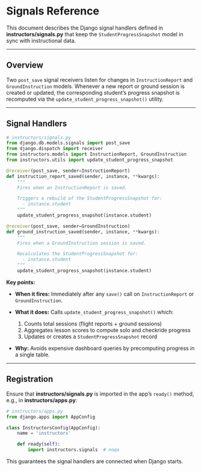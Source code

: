 # Signals Reference

This document describes the Django signal handlers defined in **instructors/signals.py** that keep the `StudentProgressSnapshot` model in sync with instructional data.

---

## Overview

Two `post_save` signal receivers listen for changes in `InstructionReport` and `GroundInstruction` models. Whenever a new report or ground session is created or updated, the corresponding student’s progress snapshot is recomputed via the `update_student_progress_snapshot()` utility.

---

## Signal Handlers

```python
# instructors/signals.py
from django.db.models.signals import post_save
from django.dispatch import receiver
from instructors.models import InstructionReport, GroundInstruction
from instructors.utils import update_student_progress_snapshot

@receiver(post_save, sender=InstructionReport)
def instruction_report_saved(sender, instance, **kwargs):
    """
    Fires when an InstructionReport is saved.

    Triggers a rebuild of the StudentProgressSnapshot for:
      - instance.student
    """
    update_student_progress_snapshot(instance.student)

@receiver(post_save, sender=GroundInstruction)
def ground_instruction_saved(sender, instance, **kwargs):
    """
    Fires when a GroundInstruction session is saved.

    Recalculates the StudentProgressSnapshot for:
      - instance.student
    """
    update_student_progress_snapshot(instance.student)
```

**Key points:**

* **When it fires:** Immediately after any `save()` call on `InstructionReport` or `GroundInstruction`.
* **What it does:** Calls `update_student_progress_snapshot()` which:

  1. Counts total sessions (flight reports + ground sessions)
  2. Aggregates lesson scores to compute solo and checkride progress
  3. Updates or creates a `StudentProgressSnapshot` record
* **Why:** Avoids expensive dashboard queries by precomputing progress in a single table.

---

## Registration

Ensure that **instructors/signals.py** is imported in the app’s `ready()` method, e.g., in **instructors/apps.py**:

```python
# instructors/apps.py
from django.apps import AppConfig

class InstructorsConfig(AppConfig):
    name = 'instructors'

    def ready(self):
        import instructors.signals  # noqa
```

This guarantees the signal handlers are connected when Django starts.
